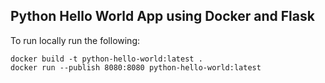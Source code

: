 ## Python Hello World App using Docker and Flask
To run locally run the following:
```
docker build -t python-hello-world:latest .
docker run --publish 8080:8080 python-hello-world:latest
```
